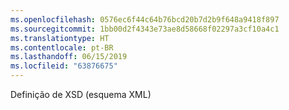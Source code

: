 ```yaml
---
ms.openlocfilehash: 0576ec6f44c64b76bcd20b7d2b9f648a9418f897
ms.sourcegitcommit: 1bb00d2f4343e73ae8d58668f02297a3cf10a4c1
ms.translationtype: HT
ms.contentlocale: pt-BR
ms.lasthandoff: 06/15/2019
ms.locfileid: "63876675"
---
```

Definição de XSD (esquema XML)